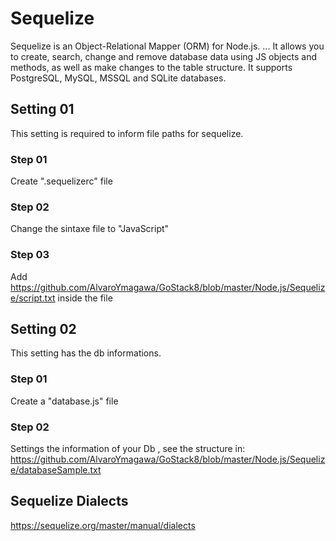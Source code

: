 # Sequelize
Sequelize is an Object-Relational Mapper (ORM) for Node.js. ... It allows you to create, search, change and remove database data using JS objects and methods, as well as make changes to the table structure. It supports PostgreSQL, MySQL, MSSQL and SQLite databases.

## Setting 01
This setting is required to inform file paths for sequelize.

### Step 01
Create ".sequelizerc" file

### Step 02
Change the sintaxe file to "JavaScript"

### Step 03
Add https://github.com/AlvaroYmagawa/GoStack8/blob/master/Node.js/Sequelize/script.txt inside the file


## Setting 02
This setting has the db informations.
	
### Step 01 
Create a "database.js" file

### Step 02
Settings the information of your Db , see the structure in:
https://github.com/AlvaroYmagawa/GoStack8/blob/master/Node.js/Sequelize/databaseSample.txt


## Sequelize Dialects
https://sequelize.org/master/manual/dialects
